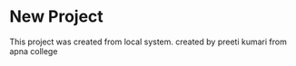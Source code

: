 # New Project

This project was created from local system.
created by preeti kumari from apna college

